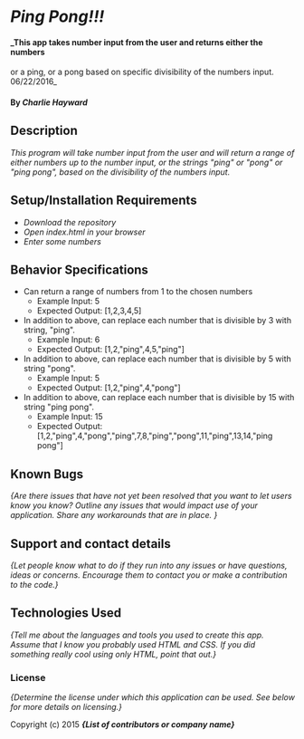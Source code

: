# _Ping Pong!!!_

#### _This app takes number input from the user and returns either the numbers
or a ping, or a pong based on specific divisibility of the numbers input.
06/22/2016_

#### By _Charlie Hayward_

## Description

_This program will take number input from the user and will return a range of either
numbers up to the number input, or the strings "ping" or "pong" or "ping pong", based on the
divisibility of the numbers input._

## Setup/Installation Requirements

* _Download the repository_
* _Open index.html in your browser_
* _Enter some numbers_

## Behavior Specifications

* Can return a range of numbers from 1 to the chosen numbers
  * Example Input: 5
  * Expected Output: [1,2,3,4,5]
* In addition to above, can replace each number that is divisible by 3 with string, "ping".
  * Example Input: 6
  * Expected Output: [1,2,"ping",4,5,"ping"]
* In addition to above, can replace each number that is divisible by 5 with string "pong".
  * Example Input: 5
  * Expected Output: [1,2,"ping",4,"pong"]
* In addition to above, can replace each number that is divisible by 15 with string "ping pong".
  * Example Input: 15
  * Expected Output: [1,2,"ping",4,"pong","ping",7,8,"ping","pong",11,"ping",13,14,"ping pong"]

## Known Bugs

_{Are there issues that have not yet been resolved that you want to let users know you know?  Outline any issues that would impact use of your application.  Share any workarounds that are in place. }_

## Support and contact details

_{Let people know what to do if they run into any issues or have questions, ideas or concerns.  Encourage them to contact you or make a contribution to the code.}_

## Technologies Used

_{Tell me about the languages and tools you used to create this app. Assume that I know you probably used HTML and CSS. If you did something really cool using only HTML, point that out.}_

### License

*{Determine the license under which this application can be used.  See below for more details on licensing.}*

Copyright (c) 2015 **_{List of contributors or company name}_**
